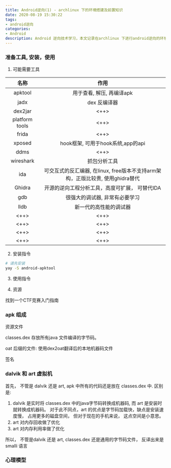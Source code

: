 ```yaml
---
title: Android逆向(1) - archlinux 下的环境搭建及前置知识
date: 2020-08-19 15:30:22
tags:
- android逆向
categories:
- Android
description: Android 逆向技术学习，本文记录在archlinux 下进行android逆向的环境搭建过程, 及需要提前了解的一些概念知识，便于后续的心理模型构建。
---
```


### 准备工具, 安装，使用

1. 可能需要工具

| 名称 | 作用 | 
|:--:|:--:|
| apktool | 用于查看, 解压, 再编译apk |
| jadx | dex 反编译器 |
| dex2jar | <++> |
| platform tools | <++> |
| frida | <++> |
| xposed | hook框架, 可用于hook系统,app的api |
| ddms | <++> |
| wireshark | 抓包分析工具 |
| ida | 可交互式的反汇编器, 在linux, free版本不支持arm架构，正版比较贵, 使用ghidra替代 |
| Ghidra | 开源的逆向工程分析工具，高度可扩展， 可替代IDA |
| gdb | 很强大的调试器, 非常有必要学习 |
| lldb | 新一代的高性能的调试器 |
| <++> | <++> |
| <++> | <++> |
| <++> | <++> |
| <++> | <++> |

2. 安装指令

```sh
# 请先安装
yay -S android-apktool
```

3. 使用指令

4. 资源

找到一个CTF竞赛入门指南

### apk 组成

资源文件

classes.dex
	存放所有java 文件编译的字节码。 

oat 后缀的文件: 使用dex2oat翻译后的本地机器码文件

签名
	
### dalvik 和 art 虚拟机

首先， 不管是 dalvik 还是 art, apk 中所有的代码还是放在 classes.dex 中. 
区别是:
1. dalvik 是实时将 classes.dex 中的java字节码转换成机器码, 而 art 是安装时就转换成机器码。 
	对于此不同点，art 的优点是字节码加载快，缺点是安装速度慢， 占用更多的磁盘空间， 但对于现在的手机来说， 这点空间是小意思。
2. art 对内存回收做了优化
3. art 对内存利用率做了优化

所以， 不管是dalvik 还是 art, classes.dex 还是通用的字节码文件， 反译出来是 smalli 语言

### 心理模型


